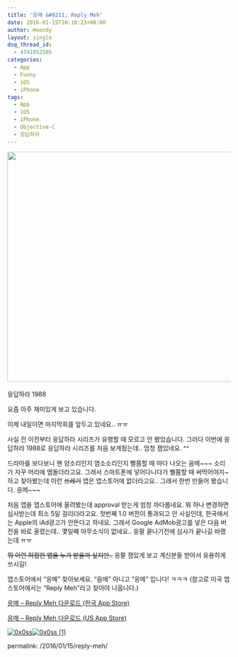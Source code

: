 ```yaml
---
title: '응메 &#8211; Reply Meh'
date: 2016-01-15T10:10:23+00:00
author: Hoondy
layout: single
dsq_thread_id:
  - 4741952505
categories:
  - App
  - Funny
  - iOS
  - iPhone
tags:
  - App
  - iOS
  - iPhone
  - Objective-C
  - 응답하라
---
```

<img class="aligncenter wp-image-500 size-medium" src="/wp-content/uploads/2016/01/reply_meh_6plus_silver_portrait-520x520.png" alt="" width="520" height="520" srcset="/wp-content/uploads/2016/01/reply_meh_6plus_silver_portrait-150x150.png 150w, /wp-content/uploads/2016/01/reply_meh_6plus_silver_portrait-520x520.png 520w, /wp-content/uploads/2016/01/reply_meh_6plus_silver_portrait-768x768.png 768w, /wp-content/uploads/2016/01/reply_meh_6plus_silver_portrait-1024x1024.png 1024w" sizes="(max-width: 520px) 100vw, 520px" />

응답하라 1988

요즘 아주 재미있게 보고 있습니다.

이제 내일이면 마지막회를 앞두고 있네요.. ㅠㅠ

사실 전 이전부터 응답하라 시리즈가 유행할 때 모르고 안 봤었습니다. 그러다 이번에 응답하라 1988로 응답하라 시리즈를 처음 보게됬는데.. 엄청 잼있네요. ^^

드라마를 보다보니 왠 양소리인지 염소소리인지 뻘쭘할 때 마다 나오는 음메~~~ 소리가 자꾸 머리에 맴돌더라고요. 그래서 스마트폰에 넣어다니다가 뻘쭘할 때 써먹어야지~ 하고 찾아봤는데 이런 <del>쓰레기</del> 앱은 앱스토어에 없더라고요.. 그래서 한번 만들어 봤습니다. 응메~~~

처음 앱을 앱스토어에 올려봤는데 approval 받는게 엄청 까다롭네요. 뭐 하나 변경하면 심사받는데 최소 5일 걸리더라고요. 첫번째 1.0 버전이 통과되고 안 사실인데, 한국에서는 Apple의 iAd광고가 안뜬다고 하네요. 그래서 Google AdMob광고를 넣은 다음 버전을 바로 올렸는데.. 몇일째 아무소식이 없네요.. 응팔 끝나기전에 심사가 끝나길 바랬는데 ㅠㅠ

<del>뭐 이런 허접한 앱을 누가 받을까 싶지만..</del> 응팔 잼있게 보고 계신분들 받아서 유용하게 쓰시길!

앱스토어에서 &#8220;응메&#8221; 찾아보세요. &#8220;음메&#8221; 아니고 &#8220;응메&#8221; 입니다! ㅋㅋㅋ (참고로 미국 앱스토어에서는 &#8220;Reply Meh&#8221;라고 찾아야 나옵니다.)

<a href="https://itunes.apple.com/kr/app/eungme/id1071273436?ls=1&mt=8" target="_blank">응메 &#8211; Reply Meh 다운로드 (한국 App Store)</a>

<a href="https://itunes.apple.com/us/app/eungme/id1071273436?ls=1&mt=8" target="_blank">응메 &#8211; Reply Meh 다운로드 (US App Store)</a>

<a href="http://hoondy.com/wp-content/uploads/2016/01/15/reply-meh/0x0ss/" rel="attachment wp-att-493"><img class="wp-image-493 alignnone" src="http://hoondy.com/wp-content/uploads/2016/01/0x0ss-292x520.jpg" alt="0x0ss" width="260" height="462" srcset="http://hoondy.com/wp-content/uploads/2016/01/0x0ss-576x1024.jpg 576w, http://hoondy.com/wp-content/uploads/2016/01/0x0ss.jpg 750w" sizes="(max-width: 260px) 100vw, 260px" /></a><a href="http://hoondy.com/2016/01/15/reply-meh/0x0ss-1/" rel="attachment wp-att-494"><img class="wp-image-494 alignnone" src="http://hoondy.com/wp-content/uploads/2016/01/0x0ss-1-292x520.jpg" alt="0x0ss (1)" width="260" height="462" srcset="http://hoondy.com/wp-content/uploads/2016/01/0x0ss-1-576x1024.jpg 576w, http://hoondy.com/wp-content/uploads/2016/01/0x0ss-1.jpg 750w" sizes="(max-width: 260px) 100vw, 260px" /></a>

permalink: /2016/01/15/reply-meh/
